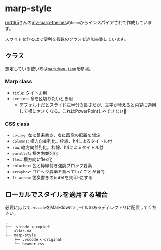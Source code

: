 # marp-style
[rnd195](https://github.com/rnd195)さんの[my-marp-themes](https://github.com/rnd195/my-marp-themes)の`beam`からインスパイアされて作成しています。

スライドを作る上で便利な複数のクラスを追加実装しています。

## クラス

想定している使い方は[`markdown.json`](./markdown.json)を参照。

### Marp class

- `title`: タイトル用
- `section`: 章を区切りたいとき用
  - デフォルトだとスライド左半分の長さだが、文字が増えると内容に適用して横に大きくなる。これはPowerPointじゃできない:raised_hands:

### CSS class

- `colimg`: 左に箇条書き、右に画像の配置を想定
- `columns`: 横方向並列化。枠線、h4によるタイトル付
- `row`: 縦方向並列化。枠線、h4によるタイトル付
- `parallel`: 横方向並列化
- `flex`: 横方向にflex化
- `colorbox`: 色と枠線付き強調ブロック要素
- `arraybox`: ブロック要素を並べていくことが目的
- `li.arrow`: 箇条書きのbulletを矢印`➡`にする

## ローカルでスタイルを適用する場合

必要に応じて`.vscode`をMarkdownファイルのあるディレクトリに配置してください。

```
.
├── .vscode <-copied!
├── slide.md
├── marp-style
    ├── .vscode <-original
    └── beamer.css
```
